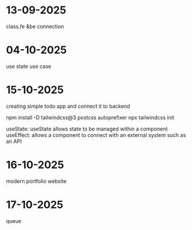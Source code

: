 # 13-09-2025
class,fe &be connection

# 04-10-2025
use state use case

# 15-10-2025
creating simple todo app and connect it to backend 

npm install -D tailwindcss@3 postcss autoprefixer
npx tailwindcss init

useState: useState allows state to be managed within a component 
useEffect: allows a component to connect with an external system such as an API

# 16-10-2025
modern portfolio  website

# 17-10-2025
queue